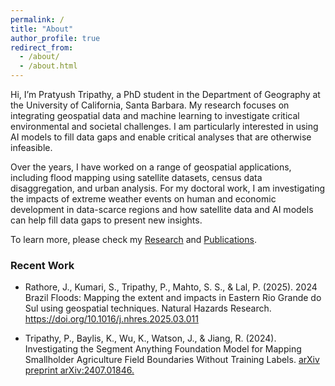 ```yaml
---
permalink: /
title: "About"
author_profile: true
redirect_from: 
  - /about/
  - /about.html
---
```



Hi, I’m Pratyush Tripathy, a PhD student in the Department of Geography at the University of California, 
Santa Barbara. My research focuses on integrating geospatial data and machine learning 
to investigate critical environmental and societal challenges. I am particularly interested in using AI 
models to fill data gaps and enable critical analyses that are otherwise infeasible.

Over the years, I have worked on a range of geospatial applications, including flood mapping using
satellite datasets, census data disaggregation, and urban  analysis. For my doctoral work, I am 
investigating the impacts of extreme weather events on human and economic development in  data-scarce
regions and how satellite data and AI models can help fill data gaps to present new insights.

To learn more, please check my [Research](/research/) and [Publications](/publications/).

### Recent Work
* Rathore, J., Kumari, S., Tripathy, P., Mahto, S. S., & Lal, P. (2025). 2024 Brazil Floods: Mapping the extent and impacts in Eastern Rio Grande do Sul using geospatial techniques. Natural Hazards Research. https://doi.org/10.1016/j.nhres.2025.03.011

* Tripathy, P., Baylis, K., Wu, K., Watson, J., & Jiang, R. (2024). Investigating the Segment Anything 
Foundation Model for Mapping Smallholder Agriculture Field Boundaries Without Training Labels. 
[arXiv preprint arXiv:2407.01846.](https://arxiv.org/abs/2407.01846)
